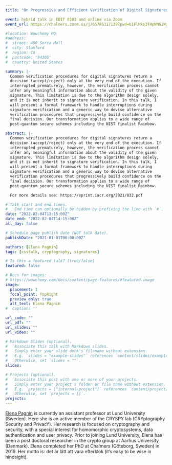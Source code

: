 ```yaml
---
title: "On Progressive and Efficient Verification of Digital Signatures"

event: hybrid talk in EDIT 8103 and online via Zoom
event_url: https://chalmers.zoom.us/j/65786317139?pwd=U1FlMks3THpNNG1WaFRJNkJxQXdBQT09

#location: Wowchemy HQ
#address:
#  street: 450 Serra Mall
#  city: Stanford
#  region: CA
#  postcode: '94305'
#  country: United States

summary: |-
  Common verification procedures for digital signatures return a
  decision (accept/reject) only at the very end of the execution. If
  interrupted prematurely, however, the verification process cannot
  infer any meaningful information about the validity of the given
  signature. This limitation is due to the algorithm design solely,
  and it is not inherit to signature verification. In this talk, I
  will present a formal framework to handle interruptions during
  signature verification and a generic way to devise alternative
  verification procedures that progressively build confidence on the
  final decision. Our transformation applies to a wide range of
  post-quantum secure schemes including the NIST finalist Rainbow.

abstract: |-
  Common verification procedures for digital signatures return a
  decision (accept/reject) only at the very end of the execution. If
  interrupted prematurely, however, the verification process cannot
  infer any meaningful information about the validity of the given
  signature. This limitation is due to the algorithm design solely,
  and it is not inherit to signature verification. In this talk, I
  will present a formal framework to handle interruptions during
  signature verification and a generic way to devise alternative
  verification procedures that progressively build confidence on the
  final decision. Our transformation applies to a wide range of
  post-quantum secure schemes including the NIST finalist Rainbow.

  For more details see: https://eprint.iacr.org/2021/832.pdf

# Talk start and end times.
#   End time can optionally be hidden by prefixing the line with `#`.
date: "2022-02-04T13:15:00Z"
date_end: "2022-02-04T14:15:00Z"
all_day: false

# Schedule page publish date (NOT talk date).
publishDate: "2021-01-01T00:00:00Z"

authors: [Elena Pagnin]
tags: [csstalk, cryptography, signatures]

# Is this a featured talk? (true/false)
featured: false

# Docs for images:
# https://wowchemy.com/docs/content/page-features/#featured-image
image:
  placement: 1
  focal_point: TopRight
  preview_only: true
  alt_text: Elena Pagnin
#  caption: ''

url_code: ""
url_pdf: ""
url_slides: ""
url_video: ""

# Markdown Slides (optional).
#   Associate this talk with Markdown slides.
#   Simply enter your slide deck's filename without extension.
#   E.g. `slides = "example-slides"` references `content/slides/example-slides.md`.
#   Otherwise, set `slides = ""`.
slides:

# Projects (optional).
#   Associate this post with one or more of your projects.
#   Simply enter your project's folder or file name without extension.
#   E.g. `projects = ["internal-project"]` references `content/project/deep-learning/index.md`.
#   Otherwise, set `projects = []`.
projects:
---
```


[Elena Pagnin](https://epagnin.github.io) is currently an assistant professor at Lund University (Sweden). Here she is an active member of the CRYSPY lab (CRYptography Security and PrivacY). Her research is focused on cryptography and security, with a special interest for homomorphic cryptosystems, data authentication and user privacy. Prior to joining Lund University, Elena has been a post doctoral researcher in the crypto group at Aarhus University (Denmark). Elena completed her PhD at Chalmers (Göteborg, Sweden) in 2019. Her motto is: det är lätt att vara efterklok (it’s easy to be wise in hindsight).
